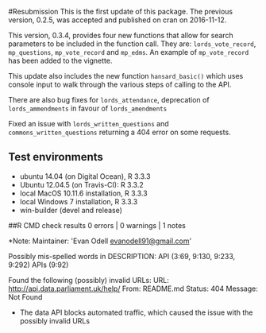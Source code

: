 

#Resubmission 
This is the first update of this package. The previous version, 0.2.5, was accepted and published on cran on 2016-11-12. 

This version, 0.3.4, provides four new functions that allow for search parameters to be included in the function call. They are: `lords_vote_record`, `mp_questions`, `mp_vote_record` and `mp_edms`. An example of `mp_vote_record` has been added to the vignette.

This update also includes the new function `hansard_basic()` which uses console input to walk through the various steps of calling to the API. 

There are also bug fixes for `lords_attendance`, deprecation of `lords_ammendments` in favour of `lords_amendments`

Fixed an issue with `lords_written_questions` and `commons_written_questions` returning a 404 error on some requests.

## Test environments

* ubuntu 14.04 (on Digital Ocean), R 3.3.3
* Ubuntu 12.04.5 (on Travis-CI): R 3.3.2
* local MacOS 10.11.6 installation, R 3.3.3
* local Windows 7 installation, R 3.3.3
* win-builder (devel and release)
 

##R CMD check results
0 errors | 0 warnings | 1 notes


*Note: 
Maintainer: 'Evan Odell <evanodell91@gmail.com>'

Possibly mis-spelled words in DESCRIPTION:
  API (3:69, 9:130, 9:233, 9:292)
  APIs (9:92)

Found the following (possibly) invalid URLs:
  URL: http://api.data.parliament.uk/help/
    From: README.md
    Status: 404
    Message: Not Found

* The data API blocks automated traffic, which caused the issue with the possibly invalid URLs
